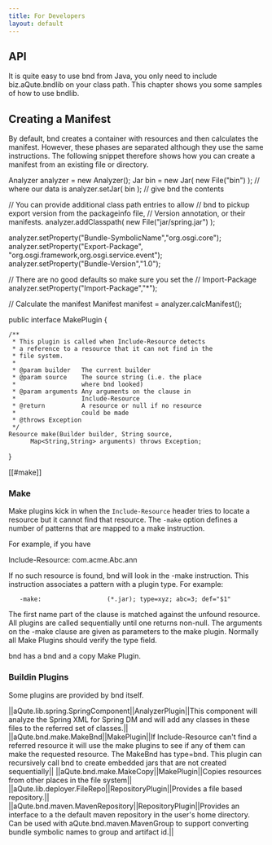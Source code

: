 ```yaml
---
title: For Developers
layout: default
---
```




## API
It is quite easy to use bnd from Java, you only need to include biz.aQute.bndlib on your class path. This chapter shows you some samples of how to use bndlib.

## Creating a Manifest
By default, bnd creates a container with resources and then calculates the manifest. However, these phases are separated although they use the same instructions. The following snippet therefore shows how you can create a manifest from an existing file or directory.

  Analyzer analyzer = new Analyzer(); 
  Jar bin = new Jar( new File("bin") );  // where our data is
  analyzer.setJar( bin );                // give bnd the contents

  // You can provide additional class path entries to allow
  // bnd to pickup export version from the packageinfo file,
  // Version annotation, or their manifests.
  analyzer.addClasspath( new File("jar/spring.jar") );

  analyzer.setProperty("Bundle-SymbolicName","org.osgi.core");
  analyzer.setProperty("Export-Package", 
                       "org.osgi.framework,org.osgi.service.event");
  analyzer.setProperty("Bundle-Version","1.0");

  // There are no good defaults so make sure you set the 
  // Import-Package
  analyzer.setProperty("Import-Package","*");

  // Calculate the manifest
  Manifest manifest = analyzer.calcManifest();



  public interface MakePlugin {

    /**
     * This plugin is called when Include-Resource detects 
     * a reference to a resource that it can not find in the 
     * file system.
     * 
     * @param builder   The current builder
     * @param source    The source string (i.e. the place 
     *                  where bnd looked)
     * @param arguments Any arguments on the clause in 
     *                  Include-Resource
     * @return          A resource or null if no resource 
     *                  could be made
     * @throws Exception
     */
    Resource make(Builder builder, String source, 
          Map<String,String> arguments) throws Exception;
  }

[[#make]]
### Make
Make plugins kick in when the `Include-Resource` header tries to locate a resource but it cannot find that resource. The `-make` option defines a number of patterns that are mapped to a make instruction.

For example, if you have

  Include-Resource:       com.acme.Abc.ann

If no such resource is found, bnd will look in the -make instruction. This instruction associates a pattern with a plugin type. For example:

       -make:                  (*.jar); type=xyz; abc=3; def="$1"

The first name part of the clause is matched against the unfound resource. All plugins are called sequentially until one returns non-null. The arguments on the -make clause are given as parameters to the make plugin. Normally all Make Plugins should verify the type field.

bnd has a bnd and a copy Make Plugin.

### Buildin Plugins
Some plugins are provided by bnd itself.

||aQute.lib.spring.SpringComponent||AnalyzerPlugin||This component will analyze the Spring XML for Spring DM and will add any classes in these files to the referred set of classes.||
||aQute.bnd.make.MakeBnd||MakePlugin||If Include-Resource can't find a referred resource it will use the make plugins to see if any of them can make the requested resource. The MakeBnd has type=bnd. This plugin can recursively call bnd to create embedded jars that are not created sequentially||
||aQute.bnd.make.MakeCopy||MakePlugin||Copies resources from other places in the file system||
||aQute.lib.deployer.FileRepo||RepositoryPlugin||Provides a file based repository.||
||aQute.bnd.maven.MavenRepository||RepositoryPlugin||Provides an interface to a the default maven repository in the user's home directory. Can be used with aQute.bnd.maven.MavenGroup to support converting bundle symbolic names to group and artifact id.||
